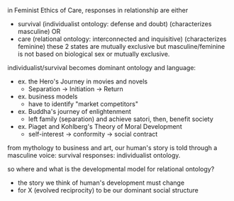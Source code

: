 
in Feminist Ethics of Care, responses in relationship are either
* survival (individualist ontology: defense and doubt) (characterizes masculine)
	OR
* care (relational ontology: interconnected and inquisitive) (characterizes feminine)
these 2 states are mutually exclusive
but masculine/feminine is not based on biological sex or mutually exclusive. 

individualist/survival becomes dominant ontology and language:
* ex. the Hero's Journey in movies and novels
	* Separation -> Initiation -> Return
* ex. business models
	* have to identify "market competitors"
* ex. Buddha's journey of enlightenment
	* left family (separation) and achieve satori, then, benefit society 
* ex. Piaget and Kohlberg's Theory of Moral Development
	* self-interest -> conformity -> social contract

from mythology to business and art, our human's story is told through a masculine voice: survival responses: individualist ontology.

so where and what is the developmental model for relational ontology? 
* the story we think of human's development must change
* for X (evolved reciprocity) to be our dominant social structure